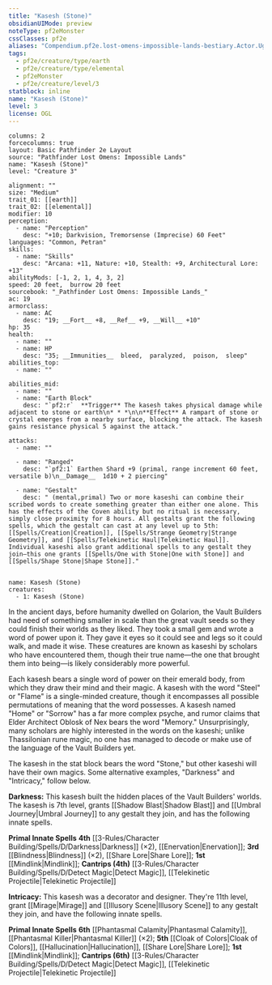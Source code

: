 ```yaml
---
title: "Kasesh (Stone)"
obsidianUIMode: preview
noteType: pf2eMonster
cssClasses: pf2e
aliases: "Compendium.pf2e.lost-omens-impossible-lands-bestiary.Actor.UgGyHJ39EHztCV5m" 
tags:
  - pf2e/creature/type/earth
  - pf2e/creature/type/elemental
  - pf2eMonster
  - pf2e/creature/level/3
statblock: inline
name: "Kasesh (Stone)"
level: 3
license: OGL
---
```


```statblock
columns: 2
forcecolumns: true
layout: Basic Pathfinder 2e Layout
source: "Pathfinder Lost Omens: Impossible Lands"
name: "Kasesh (Stone)"
level: "Creature 3"

alignment: ""
size: "Medium"
trait_01: [[earth]]
trait_02: [[elemental]]
modifier: 10
perception:
  - name: "Perception"
    desc: "+10; Darkvision, Tremorsense (Imprecise) 60 Feet"
languages: "Common, Petran"
skills:
  - name: "Skills"
    desc: "Arcana: +11, Nature: +10, Stealth: +9, Architectural Lore: +13"
abilityMods: [-1, 2, 1, 4, 3, 2]
speed: 20 feet,  burrow 20 feet
sourcebook: "_Pathfinder Lost Omens: Impossible Lands_"
ac: 19
armorclass:
  - name: AC
    desc: "19; __Fort__ +8, __Ref__ +9, __Will__ +10"
hp: 35
health:
  - name: ""
  - name: HP
    desc: "35; __Immunities__  bleed,  paralyzed,  poison,  sleep"
abilities_top:
  - name: ""

abilities_mid:
  - name: ""
  - name: "Earth Block"
    desc: "`pf2:r`  **Trigger** The kasesh takes physical damage while adjacent to stone or earth\n* * *\n\n**Effect** A rampart of stone or crystal emerges from a nearby surface, blocking the attack. The kasesh gains resistance physical 5 against the attack."

attacks:
  - name: ""

  - name: "Ranged"
    desc: "`pf2:1` Earthen Shard +9 (primal, range increment 60 feet, versatile b)\n__Damage__  1d10 + 2 piercing"

  - name: "Gestalt"
    desc: " (mental,primal) Two or more kaseshi can combine their scribed words to create something greater than either one alone. This has the effects of the Coven ability but no ritual is necessary, simply close proximity for 8 hours. All gestalts grant the following spells, which the gestalt can cast at any level up to 5th: [[Spells/Creation|Creation]], [[Spells/Strange Geometry|Strange Geometry]], and [[Spells/Telekinetic Haul|Telekinetic Haul]]. Individual kaseshi also grant additional spells to any gestalt they join—this one grants [[Spells/One with Stone|One with Stone]] and [[Spells/Shape Stone|Shape Stone]]."
 
```

```encounter-table
name: Kasesh (Stone)
creatures:
  - 1: Kasesh (Stone)
```



In the ancient days, before humanity dwelled on Golarion, the Vault Builders had need of something smaller in scale than the great vault seeds so they could finish their worlds as they liked. They took a small gem and wrote a word of power upon it. They gave it eyes so it could see and legs so it could walk, and made it wise. These creatures are known as kaseshi by scholars who have encountered them, though their true name—the one that brought them into being—is likely considerably more powerful.

Each kasesh bears a single word of power on their emerald body, from which they draw their mind and their magic. A kasesh with the word "Steel" or "Flame" is a single-minded creature, though it encompasses all possible permutations of meaning that the word possesses. A kasesh named "Home" or "Sorrow" has a far more complex psyche, and rumor claims that Elder Architect Oblosk of Nex bears the word "Memory." Unsurprisingly, many scholars are highly interested in the words on the kaseshi; unlike Thassilonian rune magic, no one has managed to decode or make use of the language of the Vault Builders yet.

The kasesh in the stat block bears the word "Stone," but other kaseshi will have their own magics. Some alternative examples, "Darkness" and "Intricacy," follow below.

**Darkness:** This kasesh built the hidden places of the Vault Builders' worlds. The kasesh is 7th level, grants [[Shadow Blast|Shadow Blast]] and [[Umbral Journey|Umbral Journey]] to any gestalt they join, and has the following innate spells.

**Primal Innate Spells** **4th** [[3-Rules/Character Building/Spells/D/Darkness|Darkness]] (×2), [[Enervation|Enervation]]; **3rd** [[Blindness|Blindness]] (×2), [[Share Lore|Share Lore]]; **1st** [[Mindlink|Mindlink]]; **Cantrips (4th)** [[3-Rules/Character Building/Spells/D/Detect Magic|Detect Magic]], [[Telekinetic Projectile|Telekinetic Projectile]]

**Intricacy:** This kasesh was a decorator and designer. They're 11th level, grant [[Mirage|Mirage]] and [[Illusory Scene|Illusory Scene]] to any gestalt they join, and have the following innate spells.

**Primal Innate Spells** **6th** [[Phantasmal Calamity|Phantasmal Calamity]], [[Phantasmal Killer|Phantasmal Killer]] (×2); **5th** [[Cloak of Colors|Cloak of Colors]], [[Hallucination|Hallucination]], [[Share Lore|Share Lore]]; **1st** [[Mindlink|Mindlink]]; **Cantrips (6th)** [[3-Rules/Character Building/Spells/D/Detect Magic|Detect Magic]], [[Telekinetic Projectile|Telekinetic Projectile]]
